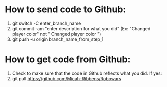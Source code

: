 How to send code to Github:
=============================================================================================================
1. git switch -C enter_branch_name
2. git commit -am "enter description for what you did" (Ex: "Changed player color" not " Changed player color ")
3. git push -u origin branch_name_from_step_1

How to get code from Github:
=============================================================================================================
1. Check to make sure that the code in Github reflects what you did. If yes:
2. git pull https://github.com/Micah-Ribbens/Robowars
